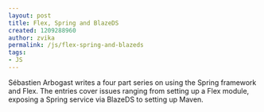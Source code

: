 ```yaml
---
layout: post
title: Flex, Spring and BlazeDS
created: 1209288960
author: zvika
permalink: /js/flex-spring-and-blazeds
tags:
- JS
---
```

<p><span class="thmr_call" id="thmr_42"><span class="thmr_call" id="thmr_6"><p>S&eacute;bastien Arbogast writes a four part series on using the Spring framework and Flex. The entries cover issues ranging from setting up a Flex module, exposing a Spring service via BlazeDS to setting up Maven.</p></span></span></p>
